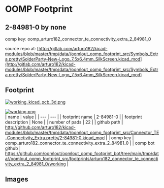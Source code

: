 # OOMP Footprint  
## 2-84981-0  by none  
  
oomp key: oomp_arturo182_connector_te_connectivity_extra_2_84981_0  
  
source repo at: [http://gitlab.com/arturo182/kicad-modules/blob/master/tmp/data//oomlout_oomp_footprint_src/Symbols_Extra.pretty/SolderParty-New-Logo_7.5x6.4mm_SilkScreen.kicad_mod](http://gitlab.com/arturo182/kicad-modules/blob/master/tmp/data//oomlout_oomp_footprint_src/Symbols_Extra.pretty/SolderParty-New-Logo_7.5x6.4mm_SilkScreen.kicad_mod)  
## Footprint  
  
[![working_kicad_pcb_3d.png](working_kicad_pcb_3d_600.png)](working_kicad_pcb_3d.png)  
  
[![working.png](working_600.png)](working.png)  
| name | value | 
| --- | --- | 
| footprint name | 2-84981-0 | 
| footprint description | None | 
| number of pads | 22 | 
| github path | http://github.com/arturo182/kicad-modules/blob/master/tmp/data//oomlout_oomp_footprint_src/Connector_TE-Connectivity_Extra.pretty/2-84981-0.kicad_mod | 
| oomp key | oomp_arturo182_connector_te_connectivity_extra_2_84981_0 | 
| oomp bot github | https://github.com/oomlout/oomlout_oomp_footprint_bot/tree/main/tmp/data//oomlout_oomp_footprint_src/footprints/arturo182_connector_te_connectivity_extra_2_84981_0/working | 
## Images  
